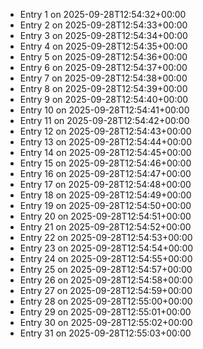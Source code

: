 - Entry 1 on 2025-09-28T12:54:32+00:00
- Entry 2 on 2025-09-28T12:54:33+00:00
- Entry 3 on 2025-09-28T12:54:34+00:00
- Entry 4 on 2025-09-28T12:54:35+00:00
- Entry 5 on 2025-09-28T12:54:36+00:00
- Entry 6 on 2025-09-28T12:54:37+00:00
- Entry 7 on 2025-09-28T12:54:38+00:00
- Entry 8 on 2025-09-28T12:54:39+00:00
- Entry 9 on 2025-09-28T12:54:40+00:00
- Entry 10 on 2025-09-28T12:54:41+00:00
- Entry 11 on 2025-09-28T12:54:42+00:00
- Entry 12 on 2025-09-28T12:54:43+00:00
- Entry 13 on 2025-09-28T12:54:44+00:00
- Entry 14 on 2025-09-28T12:54:45+00:00
- Entry 15 on 2025-09-28T12:54:46+00:00
- Entry 16 on 2025-09-28T12:54:47+00:00
- Entry 17 on 2025-09-28T12:54:48+00:00
- Entry 18 on 2025-09-28T12:54:49+00:00
- Entry 19 on 2025-09-28T12:54:50+00:00
- Entry 20 on 2025-09-28T12:54:51+00:00
- Entry 21 on 2025-09-28T12:54:52+00:00
- Entry 22 on 2025-09-28T12:54:53+00:00
- Entry 23 on 2025-09-28T12:54:54+00:00
- Entry 24 on 2025-09-28T12:54:55+00:00
- Entry 25 on 2025-09-28T12:54:57+00:00
- Entry 26 on 2025-09-28T12:54:58+00:00
- Entry 27 on 2025-09-28T12:54:59+00:00
- Entry 28 on 2025-09-28T12:55:00+00:00
- Entry 29 on 2025-09-28T12:55:01+00:00
- Entry 30 on 2025-09-28T12:55:02+00:00
- Entry 31 on 2025-09-28T12:55:03+00:00
